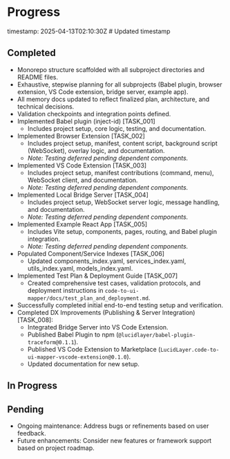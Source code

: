 # Progress
timestamp: 2025-04-13T02:10:30Z # Updated timestamp

## Completed
- Monorepo structure scaffolded with all subproject directories and README files.
- Exhaustive, stepwise planning for all subprojects (Babel plugin, browser extension, VS Code extension, bridge server, example app).
- All memory docs updated to reflect finalized plan, architecture, and technical decisions.
- Validation checkpoints and integration points defined.
- Implemented Babel plugin (inject-id) [TASK_001]
  - Includes project setup, core logic, testing, and documentation.
- Implemented Browser Extension [TASK_002]
  - Includes project setup, manifest, content script, background script (WebSocket), overlay logic, and documentation.
  - *Note: Testing deferred pending dependent components.*
- Implemented VS Code Extension [TASK_003]
  - Includes project setup, manifest contributions (command, menu), WebSocket client, and documentation.
  - *Note: Testing deferred pending dependent components.*
- Implemented Local Bridge Server [TASK_004]
  - Includes project setup, WebSocket server logic, message handling, and documentation.
  - *Note: Testing deferred pending dependent components.*
- Implemented Example React App [TASK_005]
  - Includes Vite setup, components, pages, routing, and Babel plugin integration.
  - *Note: Testing deferred pending dependent components.*
- Populated Component/Service Indexes [TASK_006]
  - Updated components_index.yaml, services_index.yaml, utils_index.yaml, models_index.yaml.
- Implemented Test Plan & Deployment Guide [TASK_007]
  - Created comprehensive test cases, validation protocols, and deployment instructions in `code-to-ui-mapper/docs/test_plan_and_deployment.md`.
- Successfully completed initial end-to-end testing setup and verification.
- Completed DX Improvements (Publishing & Server Integration) [TASK_008]:
  - Integrated Bridge Server into VS Code Extension.
  - Published Babel Plugin to npm (`@lucidlayer/babel-plugin-traceform@0.1.1`).
  - Published VS Code Extension to Marketplace (`LucidLayer.code-to-ui-mapper-vscode-extension@0.1.0`).
  - Updated documentation for new setup.

## In Progress

## Pending
- Ongoing maintenance: Address bugs or refinements based on user feedback.
- Future enhancements: Consider new features or framework support based on project roadmap.
